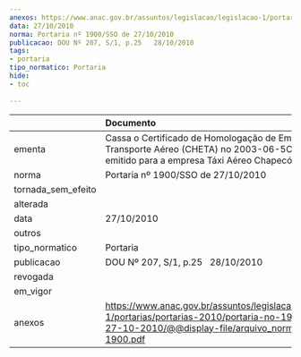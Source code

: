 ```yaml
---
anexos: https://www.anac.gov.br/assuntos/legislacao/legislacao-1/portarias/portarias-2010/portaria-no-1900-sso-de-27-10-2010/@@display-file/arquivo_norma/PA2010-1900.pdf
data: 27/10/2010
norma: Portaria nº 1900/SSO de 27/10/2010
publicacao: DOU Nº 207, S/1, p.25   28/10/2010
tags:
- portaria
tipo_normatico: Portaria
hide: 
- toc 
 
---
```


|                    | Documento                                                                                                                                                         |
|:-------------------|:------------------------------------------------------------------------------------------------------------------------------------------------------------------|
| ementa             | Cassa o Certificado de Homologação de Empresa de Transporte Aéreo (CHETA) no 2003-06-5CEX-01-03, emitido para a empresa Táxi Aéreo Chapecó LTDA.                  |
| norma              | Portaria nº 1900/SSO de 27/10/2010                                                                                                                                |
| tornada_sem_efeito |                                                                                                                                                                   |
| alterada           |                                                                                                                                                                   |
| data               | 27/10/2010                                                                                                                                                        |
| outros             |                                                                                                                                                                   |
| tipo_normatico     | Portaria                                                                                                                                                          |
| publicacao         | DOU Nº 207, S/1, p.25   28/10/2010                                                                                                                                |
| revogada           |                                                                                                                                                                   |
| em_vigor           |                                                                                                                                                                   |
| anexos             | https://www.anac.gov.br/assuntos/legislacao/legislacao-1/portarias/portarias-2010/portaria-no-1900-sso-de-27-10-2010/@@display-file/arquivo_norma/PA2010-1900.pdf |